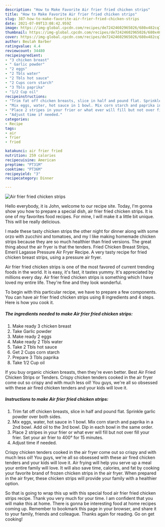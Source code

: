 ```yaml
---
description: "How to Make Favorite Air frier fried chicken strips"
title: "How to Make Favorite Air frier fried chicken strips"
slug: 387-how-to-make-favorite-air-frier-fried-chicken-strips
date: 2021-07-09T13:08:42.959Z
image: https://img-global.cpcdn.com/recipes/de72424602965026/680x482cq70/air-frier-fried-chicken-strips-recipe-main-photo.jpg
thumbnail: https://img-global.cpcdn.com/recipes/de72424602965026/680x482cq70/air-frier-fried-chicken-strips-recipe-main-photo.jpg
cover: https://img-global.cpcdn.com/recipes/de72424602965026/680x482cq70/air-frier-fried-chicken-strips-recipe-main-photo.jpg
author: Beulah Barber
ratingvalue: 4.4
reviewcount: 34480
recipeingredient:
- "3 chicken breast"
- " Garlic powder"
- "2 eggs"
- "2 Tbls water"
- "2 Tbls hot sauce"
- "2 Cups corn starch"
- "3 Tbls paprika"
- "1/2 Cup oil"
recipeinstructions:
- "Trim fat off chicken breasts, slice in half and pound flat. Sprinkle garlic powder over both sides."
- "Mix eggs, water, hot sauce in 1 bowl. Mix corn starch and paprika in a 2nd bowl. Add oil to the 3rd bowl. Dip in each bowl in the same order."
- "Place 2 stripes in your frier or what ever will fill but not over fill your frier. Set your air frier to 400° for 15 minutes."
- "Adjust time if needed."
categories:
- Recipe
tags:
- air
- frier
- fried

katakunci: air frier fried 
nutrition: 259 calories
recipecuisine: American
preptime: "PT31M"
cooktime: "PT36M"
recipeyield: "3"
recipecategory: Dinner

---
```



![Air frier fried chicken strips](https://img-global.cpcdn.com/recipes/de72424602965026/680x482cq70/air-frier-fried-chicken-strips-recipe-main-photo.jpg)

Hello everybody, it is John, welcome to our recipe site. Today, I'm gonna show you how to prepare a special dish, air frier fried chicken strips. It is one of my favorites food recipes. For mine, I will make it a little bit unique. This will be really delicious.

I made these tasty chicken strips the other night for dinner along with some orzo with zucchini and tomatoes, and my I like making homemade chicken strips because they are so much healthier than fried versions. The great thing about the air fryer is that the tenders. Fried Chicken Breast Strips, Emeril Lagasse Pressure Air Fryer Recipe. A very tasty recipe for fried chicken breast strips, using a pressure air fryer.

Air frier fried chicken strips is one of the most favored of current trending foods in the world. It is easy, it's fast, it tastes yummy. It's appreciated by millions every day. Air frier fried chicken strips is something which I have loved my entire life. They're fine and they look wonderful.


To begin with this particular recipe, we have to prepare a few components. You can have air frier fried chicken strips using 8 ingredients and 4 steps. Here is how you cook it.

<!--inarticleads1-->

##### The ingredients needed to make Air frier fried chicken strips:

1. Make ready 3 chicken breast
1. Take  Garlic powder
1. Make ready 2 eggs
1. Make ready 2 Tbls water
1. Take 2 Tbls hot sauce
1. Get 2 Cups corn starch
1. Prepare 3 Tbls paprika
1. Take 1/2 Cup oil


If you buy organic chicken breasts, then they&#39;re even better. Best Air Fried Chicken Strips or Tenders. Crispy chicken tenders cooked in the air fryer come out so crispy and with much less oil! You guys, we&#39;re all so obsessed with these air fired chicken tenders and your kids will love it. 

<!--inarticleads2-->

##### Instructions to make Air frier fried chicken strips:

1. Trim fat off chicken breasts, slice in half and pound flat. Sprinkle garlic powder over both sides.
1. Mix eggs, water, hot sauce in 1 bowl. Mix corn starch and paprika in a 2nd bowl. Add oil to the 3rd bowl. Dip in each bowl in the same order.
1. Place 2 stripes in your frier or what ever will fill but not over fill your frier. Set your air frier to 400° for 15 minutes.
1. Adjust time if needed.


Crispy chicken tenders cooked in the air fryer come out so crispy and with much less oil! You guys, we&#39;re all so obsessed with these air fired chicken tenders and your kids will love it. Air frying will help you serve up a meal your entire family will love. It will also save time, calories, and fat by cooking your favorite brand of frozen chicken strips in the air fryer. When prepared in the air fryer, these chicken strips will provide your family with a healthier option. 

So that is going to wrap this up with this special food air frier fried chicken strips recipe. Thank you very much for your time. I am confident that you will make this at home. There is gonna be interesting food at home recipes coming up. Remember to bookmark this page in your browser, and share it to your family, friends and colleague. Thanks again for reading. Go on get cooking!

